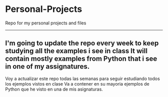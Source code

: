 # Personal-Projects
Repo for my personal projects and files

----------------------------------------------------------------------------------------------------------
I'm going to update the repo every week to keep studying all the examples i see in class
It will contain mostly examples from Python that i see in one of my assignatures.
----------------------------------------------------------------------------------------------------------
Voy a actualizar este repo todas las semanas para seguir estudiando todos los ejemplos vistos en clase
Va a contener en su mayoria ejemplos de Python que he visto en una de mis asignaturas.

